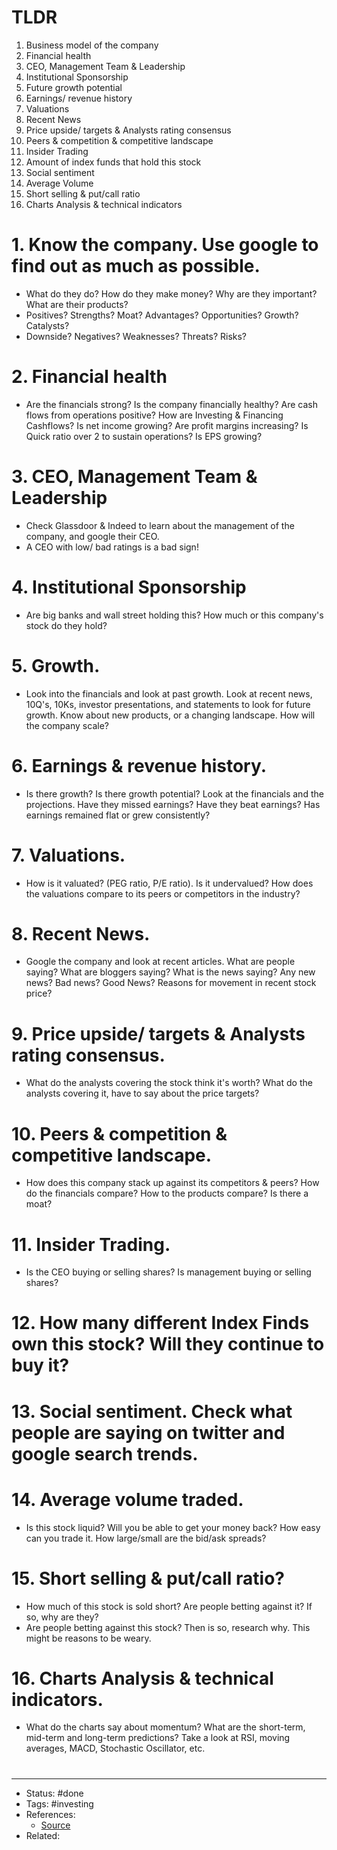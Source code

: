 # TLDR
1. Business model of the company
2. Financial health
3. CEO, Management Team & Leadership
4. Institutional Sponsorship
5. Future growth potential
6. Earnings/ revenue history
7. Valuations
8. Recent News
9. Price upside/ targets & Analysts rating consensus
10. Peers & competition & competitive landscape
11. Insider Trading
12. Amount of index funds that hold this stock
13. Social sentiment
14. Average Volume
15. Short selling & put/call ratio
16. Charts Analysis & technical indicators

# 1. Know the company. Use google to find out as much as possible.
- What do they do? How do they make money? Why are they important? What are their products?
- Positives? Strengths? Moat? Advantages? Opportunities? Growth? Catalysts?
- Downside? Negatives? Weaknesses? Threats? Risks?

# 2. Financial health
- Are the financials strong? Is the company financially healthy? Are cash flows from operations positive? How are Investing & Financing Cashflows? Is net income growing? Are profit margins increasing? Is Quick ratio over 2 to sustain operations? Is EPS growing?

# 3. CEO, Management Team & Leadership
- Check Glassdoor & Indeed to learn about the management of the company, and google their CEO.
- A CEO with low/ bad ratings is a bad sign!

# 4. Institutional Sponsorship
- Are big banks and wall street holding this? How much or this company's stock do they hold?

# 5. Growth.
- Look into the financials and look at past growth. Look at recent news, 10Q's, 10Ks, investor presentations, and statements to look for future growth. Know about new products, or a changing landscape. How will the company scale?

# 6. Earnings & revenue history.
- Is there growth? Is there growth potential? Look at the financials and the projections. Have they missed earnings? Have they beat earnings? Has earnings remained flat or grew consistently?

# 7. Valuations.
- How is it valuated? (PEG ratio, P/E ratio). Is it undervalued? How does the valuations compare to its peers or competitors in the industry?

# 8. Recent News.
- Google the company and look at recent articles. What are people saying? What are bloggers saying? What is the news saying? Any new news? Bad news? Good News? Reasons for movement in recent stock price?

# 9. Price upside/ targets & Analysts rating consensus.
- What do the analysts covering the stock think it's worth? What do the analysts covering it, have to say about the price targets?

# 10. Peers & competition & competitive landscape.
- How does this company stack up against its competitors & peers? How do the financials compare? How to the products compare? Is there a moat?

# 11. Insider Trading.
- Is the CEO buying or selling shares? Is management buying or selling shares?

# 12. How many different Index Finds own this stock? Will they continue to buy it?

# 13. Social sentiment. Check what people are saying on twitter and google search trends.

# 14. Average volume traded.
- Is this stock liquid? Will you be able to get your money back? How easy can you trade it. How large/small are the bid/ask spreads?

# 15. Short selling & put/call ratio?
- How much of this stock is sold short? Are people betting against it? If so, why are they?
- Are people betting against this stock? Then is so, research why. This might be reasons to be weary.

# 16. Charts Analysis & technical indicators.
- What do the charts say about momentum? What are the short-term, mid-term and long-term predictions? Take a look at RSI, moving averages, MACD, Stochastic Oscillator, etc.

#
---
- Status: #done
- Tags: #investing
- References:
	- [Source](https://twitter.com/FluentInFinance/status/1569489230249836547)
- Related:
